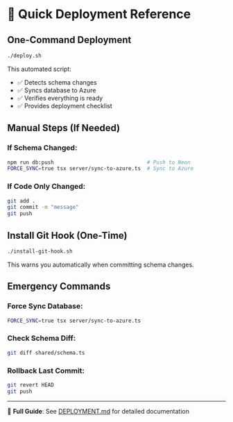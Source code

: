 # 🚀 Quick Deployment Reference

## One-Command Deployment

```bash
./deploy.sh
```

This automated script:
- ✅ Detects schema changes
- ✅ Syncs database to Azure  
- ✅ Verifies everything is ready
- ✅ Provides deployment checklist

## Manual Steps (If Needed)

### If Schema Changed:
```bash
npm run db:push                              # Push to Neon
FORCE_SYNC=true tsx server/sync-to-azure.ts  # Sync to Azure
```

### If Code Only Changed:
```bash
git add .
git commit -m "message"
git push
```

## Install Git Hook (One-Time)

```bash
./install-git-hook.sh
```

This warns you automatically when committing schema changes.

## Emergency Commands

### Force Sync Database:
```bash
FORCE_SYNC=true tsx server/sync-to-azure.ts
```

### Check Schema Diff:
```bash
git diff shared/schema.ts
```

### Rollback Last Commit:
```bash
git revert HEAD
git push
```

---

📖 **Full Guide**: See [DEPLOYMENT.md](./DEPLOYMENT.md) for detailed documentation
